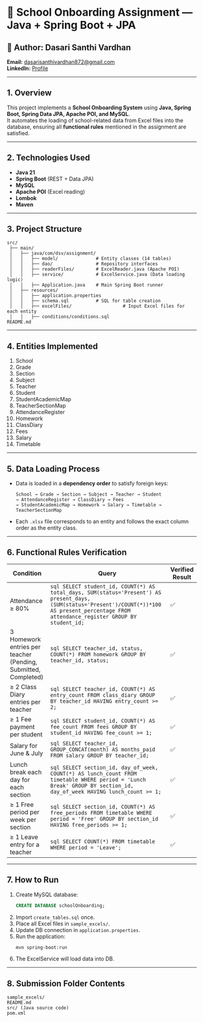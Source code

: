 # 📌 School Onboarding Assignment — Java + Spring Boot + JPA

## 👤 Author: Dasari Santhi Vardhan
**Email:** dasarisanthivardhan872@gmail.com  
**LinkedIn:** [Profile](https://www.linkedin.com/in/dasari-santhi-vardhan-b25515290/)

---

## 1. Overview
This project implements a **School Onboarding System** using **Java, Spring Boot, Spring Data JPA, Apache POI, and MySQL**.  
It automates the loading of school-related data from Excel files into the database, ensuring all **functional rules** mentioned in the assignment are satisfied.

---

## 2. Technologies Used
- **Java 21**
- **Spring Boot** (REST + Data JPA)
- **MySQL**
- **Apache POI** (Excel reading)
- **Lombok**
- **Maven**

---

## 3. Project Structure
```
src/
 ├── main/
 │   ├── java/com/dsv/assignment/
 │   │   ├── model/              # Entity classes (14 tables)
 │   │   ├── dao/                # Repository interfaces
 │   │   ├── readerFiles/        # ExcelReader.java (Apache POI)
 │   │   ├── service/            # ExcelService.java (Data loading logic)
 │   │   ├── Application.java    # Main Spring Boot runner
 │   ├── resources/  
 │   │   ├── application.properties
 │   │   ├── schema.sql          # SQL for table creation
 │   │   ├── excelFiles/                   # Input Excel files for each entity
 │   │   ├── conditions/conditions.sql
README.md
```

---

## 4. Entities Implemented
1. School
2. Grade
3. Section
4. Subject
5. Teacher
6. Student
7. StudentAcademicMap
8. TeacherSectionMap
9. AttendanceRegister
10. Homework
11. ClassDiary
12. Fees
13. Salary
14. Timetable

---

## 5. Data Loading Process
- Data is loaded in a **dependency order** to satisfy foreign keys:
  ```
  School → Grade → Section → Subject → Teacher → Student  
  → AttendanceRegister → ClassDiary → Fees  
  → StudentAcademicMap → Homework → Salary → Timetable → TeacherSectionMap
  ```
- Each `.xlsx` file corresponds to an entity and follows the exact column order as the entity class.

---

## 6. Functional Rules Verification

| Condition | Query | Verified Result |
|-----------|-------|-----------------|
| Attendance ≥ 80% | ```sql SELECT student_id, COUNT(*) AS total_days, SUM(status='Present') AS present_days, (SUM(status='Present')/COUNT(*))*100 AS present_percentage FROM attendance_register GROUP BY student_id;``` | ✅ |
| 3 Homework entries per teacher (Pending, Submitted, Completed) | ```sql SELECT teacher_id, status, COUNT(*) FROM homework GROUP BY teacher_id, status;``` | ✅ |
| ≥ 2 Class Diary entries per teacher | ```sql SELECT teacher_id, COUNT(*) AS entry_count FROM class_diary GROUP BY teacher_id HAVING entry_count >= 2;``` | ✅ |
| ≥ 1 Fee payment per student | ```sql SELECT student_id, COUNT(*) AS fee_count FROM fees GROUP BY student_id HAVING fee_count >= 1;``` | ✅ |
| Salary for June & July | ```sql SELECT teacher_id, GROUP_CONCAT(month) AS months_paid FROM salary GROUP BY teacher_id;``` | ✅ |
| Lunch break each day for each section | ```sql SELECT section_id, day_of_week, COUNT(*) AS lunch_count FROM timetable WHERE period = 'Lunch Break' GROUP BY section_id, day_of_week HAVING lunch_count >= 1;``` | ✅ |
| ≥ 1 Free period per week per section | ```sql SELECT section_id, COUNT(*) AS free_periods FROM timetable WHERE period = 'Free' GROUP BY section_id HAVING free_periods >= 1;``` | ✅ |
| ≥ 1 Leave entry for a teacher | ```sql SELECT COUNT(*) FROM timetable WHERE period = 'Leave';``` | ✅ |

---

## 7. How to Run
1. Create MySQL database:
   ```sql
   CREATE DATABASE schoolOnboarding;
   ```
2. Import `create_tables.sql` once.
3. Place all Excel files in `sample_excels/`.
4. Update DB connection in `application.properties`.
5. Run the application:
   ```bash
   mvn spring-boot:run
   ```
6. The ExcelService will load data into DB.

---

## 8. Submission Folder Contents
```
sample_excels/
README.md
src/ (Java source code)
pom.xml
```